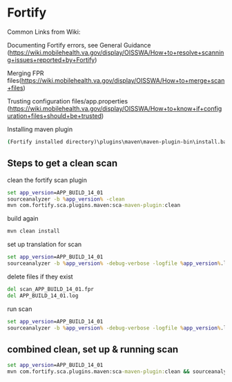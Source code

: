# Fortify

Common Links from Wiki:

Documenting Fortify errors, see General Guidance (<https://wiki.mobilehealth.va.gov/display/OISSWA/How+to+resolve+scanning+issues+reported+by+Fortify>)

Merging FPR files(<https://wiki.mobilehealth.va.gov/display/OISSWA/How+to+merge+scan+files>)
  
Trusting configuration files/app.properties (<https://wiki.mobilehealth.va.gov/display/OISSWA/How+to+know+if+configuration+files+should+be+trusted>)

Installing maven plugin

```cmd
(Fortify installed directory)\plugins\maven\maven-plugin-bin\install.bat
```

## Steps to get a clean scan

clean the fortify scan plugin
```cmd
set app_version=APP_BUILD_14_01
sourceanalyzer -b %app_version% -clean
mvn com.fortify.sca.plugins.maven:sca-maven-plugin:clean
```

build again

```cmd
mvn clean install
```

set up translation for scan

```cmd
set app_version=APP_BUILD_14_01
sourceanalyzer -b %app_version% -debug-verbose -logfile %app_version%.log -cp "target/**/*.jar" mvn com.fortify.sca.plugins.maven:sca-maven-plugin:translate -Dfortify.sca.exclude="src/test/**/*"
```

delete files if they exist

```cmd
del scan_APP_BUILD_14_01.fpr
del APP_BUILD_14_01.log
```

run scan

```cmd
set app_version=APP_BUILD_14_01
sourceanalyzer -b %app_version% -debug-verbose -logfile %app_version%.log -scan -f scan_%app_version%.fpr -cp "target/**/*.jar"
```

## combined clean, set up & running scan

```cmd
set app_version=APP_BUILD_14_01
mvn com.fortify.sca.plugins.maven:sca-maven-plugin:clean && sourceanalyzer -b %app_version% mvn && sourceanalyzer -b %app_version% -scan -f scan_%app_version%.fpr -debug -logfile log_%app_version%.log
```

